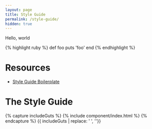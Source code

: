 ```yaml
---
layout: page
title: Style Guide
permalink: /style-guide/
hidden: true
---
```


Hello, world

{% highlight ruby %}
def foo
  puts 'foo'
end
{% endhighlight %}

# Resources

- [Style Guide Boilerplate](http://bjankord.github.io/Style-Guide-Boilerplate/)

# The Style Guide

{% capture includeGuts %}
{% include component/index.html %}
{% endcapture %}
{{ includeGuts | replace: '    ', ''}}
